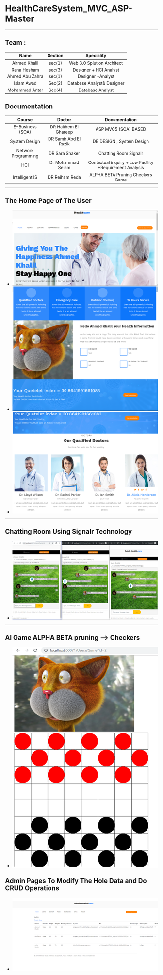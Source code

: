 # HealthCareSystem_MVC_ASP-Master
---
## Team :
| Name   | Section |  Speciality |
| :-------------: | :-------------: |:----------:|
|Ahmed Khalil | sec(1) | Web 3.0 Splution Architect |
|Rana Hesham | sec(3) | Designer + HCI Analyst |
|Ahmed Abu Zahra | sec(1) | Designer +Analyst |
| Islam Awad | Sec(2) | Database Analyst& Designer |
| Mohammad Antar | Sec(4) | Database Analyst |

## Documentation
| Course | Doctor |  Documentation |
| :-------------: | :-------------: |:----------:|
|E-Business (SOA) | DR Haithem El Ghareep | ASP MVC5 (SOA) BASED |
|System Design  | DR Samir Abd El Razik| DB DESIGN , System Design |
|Network Programming |DR Sara Shaker | Chatting Room Signalr |
| HCI |Dr Mohammad Seiam | Contextual inquiry + Low Fadility +Requirement Analysis |
| Intelligent IS | DR Reiham Reda | ALPHA BETA Pruning Checkers Game |


 ---
 ## The Home Page of The User
 - ![](PIC/1.PNG)
 - ![](PIC/2.PNG)
 - ![](PIC/3.PNG)
 ---
 ##  Chatting Room Using Signalr Technology
 - ![](PIC/4.PNG)
 ---
 ## AI Game ALPHA BETA pruning --> Checkers
 - ![](PIC/5.PNG)
 ## Admin Pages To Modify The Hole Data and Do CRUD Operations
 - ![](PIC/6.PNG)
